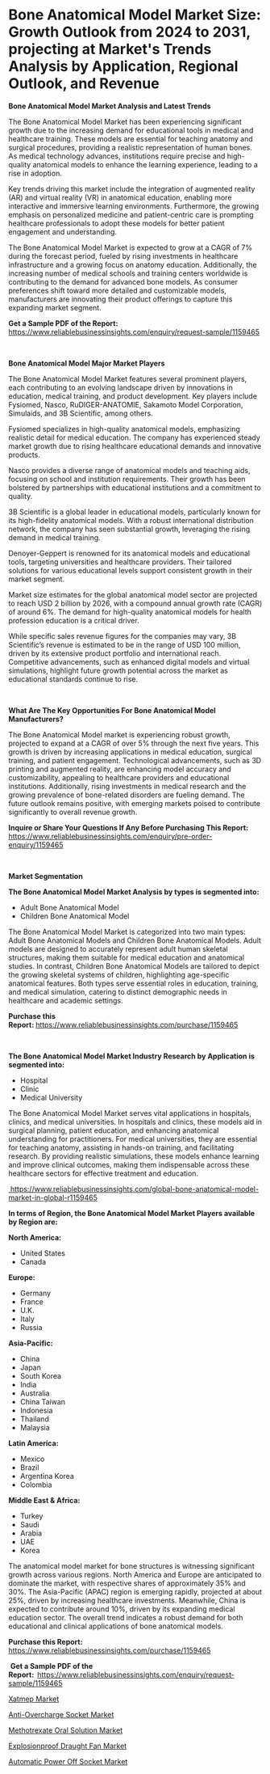 <p><h1>Bone Anatomical Model Market Size: Growth Outlook from 2024 to 2031, projecting at Market's Trends Analysis by Application, Regional Outlook, and Revenue</h1></p><p><strong>Bone Anatomical Model Market Analysis and Latest Trends</strong></p>
<p><p>The Bone Anatomical Model Market has been experiencing significant growth due to the increasing demand for educational tools in medical and healthcare training. These models are essential for teaching anatomy and surgical procedures, providing a realistic representation of human bones. As medical technology advances, institutions require precise and high-quality anatomical models to enhance the learning experience, leading to a rise in adoption.</p><p>Key trends driving this market include the integration of augmented reality (AR) and virtual reality (VR) in anatomical education, enabling more interactive and immersive learning environments. Furthermore, the growing emphasis on personalized medicine and patient-centric care is prompting healthcare professionals to adopt these models for better patient engagement and understanding.</p><p>The Bone Anatomical Model Market is expected to grow at a CAGR of 7% during the forecast period, fueled by rising investments in healthcare infrastructure and a growing focus on anatomy education. Additionally, the increasing number of medical schools and training centers worldwide is contributing to the demand for advanced bone models. As consumer preferences shift toward more detailed and customizable models, manufacturers are innovating their product offerings to capture this expanding market segment.</p></p>
<p><strong>Get a Sample PDF of the Report:&nbsp;</strong> <a href="https://www.reliablebusinessinsights.com/enquiry/request-sample/1159465?utm_campaign=57&utm_medium=2&utm_source=Github&utm_content=ia&utm_term=05122024&utm_id=bone-anatomical-model">https://www.reliablebusinessinsights.com/enquiry/request-sample/1159465</a></p>
<p>&nbsp;</p>
<p><strong>Bone Anatomical Model Major Market Players</strong></p>
<p><p>The Bone Anatomical Model Market features several prominent players, each contributing to an evolving landscape driven by innovations in education, medical training, and product development. Key players include Fysiomed, Nasco, RuDIGER-ANATOMIE, Sakamoto Model Corporation, Simulaids, and 3B Scientific, among others.</p><p>Fysiomed specializes in high-quality anatomical models, emphasizing realistic detail for medical education. The company has experienced steady market growth due to rising healthcare educational demands and innovative products. </p><p>Nasco provides a diverse range of anatomical models and teaching aids, focusing on school and institution requirements. Their growth has been bolstered by partnerships with educational institutions and a commitment to quality.</p><p>3B Scientific is a global leader in educational models, particularly known for its high-fidelity anatomical models. With a robust international distribution network, the company has seen substantial growth, leveraging the rising demand in medical training.</p><p>Denoyer-Geppert is renowned for its anatomical models and educational tools, targeting universities and healthcare providers. Their tailored solutions for various educational levels support consistent growth in their market segment.</p><p>Market size estimates for the global anatomical model sector are projected to reach USD 2 billion by 2026, with a compound annual growth rate (CAGR) of around 6%. The demand for high-quality anatomical models for health profession education is a critical driver.</p><p>While specific sales revenue figures for the companies may vary, 3B Scientific’s revenue is estimated to be in the range of USD 100 million, driven by its extensive product portfolio and international reach. Competitive advancements, such as enhanced digital models and virtual simulations, highlight future growth potential across the market as educational standards continue to rise.</p></p>
<p>&nbsp;</p>
<p><strong>What Are The Key Opportunities For Bone Anatomical Model Manufacturers?</strong></p>
<p><p>The Bone Anatomical Model market is experiencing robust growth, projected to expand at a CAGR of over 5% through the next five years. This growth is driven by increasing applications in medical education, surgical training, and patient engagement. Technological advancements, such as 3D printing and augmented reality, are enhancing model accuracy and customizability, appealing to healthcare providers and educational institutions. Additionally, rising investments in medical research and the growing prevalence of bone-related disorders are fueling demand. The future outlook remains positive, with emerging markets poised to contribute significantly to overall revenue growth.</p></p>
<p><strong>Inquire or Share Your Questions If Any Before Purchasing This Report:</strong> <a href="https://www.reliablebusinessinsights.com/enquiry/pre-order-enquiry/1159465?utm_campaign=57&utm_medium=2&utm_source=Github&utm_content=ia&utm_term=05122024&utm_id=bone-anatomical-model">https://www.reliablebusinessinsights.com/enquiry/pre-order-enquiry/1159465</a></p>
<p>&nbsp;</p>
<p><strong>Market Segmentation</strong></p>
<p><strong>The Bone Anatomical Model Market Analysis by types is segmented into:</strong></p>
<p><ul><li>Adult Bone Anatomical Model</li><li>Children Bone Anatomical Model</li></ul></p>
<p><p>The Bone Anatomical Model Market is categorized into two main types: Adult Bone Anatomical Models and Children Bone Anatomical Models. Adult models are designed to accurately represent adult human skeletal structures, making them suitable for medical education and anatomical studies. In contrast, Children Bone Anatomical Models are tailored to depict the growing skeletal systems of children, highlighting age-specific anatomical features. Both types serve essential roles in education, training, and medical simulation, catering to distinct demographic needs in healthcare and academic settings.</p></p>
<p><strong>Purchase this Report:&nbsp;</strong><a href="https://www.reliablebusinessinsights.com/purchase/1159465?utm_campaign=57&utm_medium=2&utm_source=Github&utm_content=ia&utm_term=05122024&utm_id=bone-anatomical-model">https://www.reliablebusinessinsights.com/purchase/1159465</a></p>
<p>&nbsp;</p>
<p><strong>The Bone Anatomical Model Market Industry Research by Application is segmented into:</strong></p>
<p><ul><li>Hospital</li><li>Clinic</li><li>Medical University</li></ul></p>
<p><p>The Bone Anatomical Model Market serves vital applications in hospitals, clinics, and medical universities. In hospitals and clinics, these models aid in surgical planning, patient education, and enhancing anatomical understanding for practitioners. For medical universities, they are essential for teaching anatomy, assisting in hands-on training, and facilitating research. By providing realistic simulations, these models enhance learning and improve clinical outcomes, making them indispensable across these healthcare sectors for effective treatment and education.</p></p>
<p><a href="https://www.reliablebusinessinsights.com/global-bone-anatomical-model-market-in-global-r1159465?utm_campaign=57&utm_medium=2&utm_source=Github&utm_content=ia&utm_term=05122024&utm_id=bone-anatomical-model">&nbsp;https://www.reliablebusinessinsights.com/global-bone-anatomical-model-market-in-global-r1159465</a></p>
<p><strong>In terms of Region, the Bone Anatomical Model Market Players available by Region are:</strong></p>
<p>
    <p> <strong> North America: </strong>
        <ul>
            <li>United States</li>
            <li>Canada</li>
        </ul>
        </p> 
    <p> <strong> Europe: </strong>
        <ul>
            <li>Germany</li>
            <li>France</li>
            <li>U.K.</li>
            <li>Italy</li>
            <li>Russia</li>
        </ul>
        </p> 
    <p> <strong> Asia-Pacific: </strong>
        <ul>
            <li>China</li>
            <li>Japan</li>
            <li>South Korea</li>
            <li>India</li>
            <li>Australia</li>
            <li>China Taiwan</li>
            <li>Indonesia</li>
            <li>Thailand</li>
            <li>Malaysia</li>
        </ul>
        </p> 
    <p> <strong> Latin America: </strong>
        <ul>
            <li>Mexico</li>
            <li>Brazil</li>
            <li>Argentina Korea</li>
            <li>Colombia</li>
        </ul>
        </p> 
    <p> <strong> Middle East & Africa: </strong>
        <ul>
            <li>Turkey</li>
            <li>Saudi</li>
            <li>Arabia</li>
            <li>UAE</li>
            <li>Korea</li>
        </ul>
    </p>
    </p>
<p><p>The anatomical model market for bone structures is witnessing significant growth across various regions. North America and Europe are anticipated to dominate the market, with respective shares of approximately 35% and 30%. The Asia-Pacific (APAC) region is emerging rapidly, projected at about 25%, driven by increasing healthcare investments. Meanwhile, China is expected to contribute around 10%, driven by its expanding medical education sector. The overall trend indicates a robust demand for both educational and clinical applications of bone anatomical models.</p></p>
<p><strong>Purchase this Report: </strong><a href="https://www.reliablebusinessinsights.com/purchase/1159465?utm_campaign=57&utm_medium=2&utm_source=Github&utm_content=ia&utm_term=05122024&utm_id=bone-anatomical-model">https://www.reliablebusinessinsights.com/purchase/1159465</a></p>
<p>&nbsp;<strong>Get a Sample PDF of the Report:&nbsp;&nbsp;</strong><a href="https://www.reliablebusinessinsights.com/enquiry/request-sample/1159465?utm_campaign=57&utm_medium=2&utm_source=Github&utm_content=ia&utm_term=05122024&utm_id=bone-anatomical-model">https://www.reliablebusinessinsights.com/enquiry/request-sample/1159465</a></p>
<p><strong></strong></p>
<p><p><a href="https://www.linkedin.com/pulse/deep-dive-xatmep-market-growth-86-cagr-key-factors-forecast-jbm7e?utm_campaign=57&utm_medium=2&utm_source=Github&utm_content=ia&utm_term=05122024&utm_id=bone-anatomical-model">Xatmep Market</a></p><p><a href="https://issuu.com/reportprime-2/docs/anti-overcharge-socket-market-size-2030.pptx?utm_campaign=57&utm_medium=2&utm_source=Github&utm_content=ia&utm_term=05122024&utm_id=bone-anatomical-model">Anti-Overcharge Socket Market</a></p><p><a href="https://www.linkedin.com/pulse/methotrexate-oral-solution-market-analysis-trends-share-yxkze?utm_campaign=57&utm_medium=2&utm_source=Github&utm_content=ia&utm_term=05122024&utm_id=bone-anatomical-model">Methotrexate Oral Solution Market</a></p><p><a href="https://github.com/gullattedenna/Market-Research-Report-List-1/blob/main/explosionproof-draught-fan-market.md?utm_campaign=57&utm_medium=2&utm_source=Github&utm_content=ia&utm_term=05122024&utm_id=bone-anatomical-model">Explosionproof Draught Fan Market</a></p><p><a href="https://issuu.com/reportprime-2/docs/automatic-power-off-socket-market-size-2030.pptx?utm_campaign=57&utm_medium=2&utm_source=Github&utm_content=ia&utm_term=05122024&utm_id=bone-anatomical-model">Automatic Power Off Socket Market</a></p></p>
